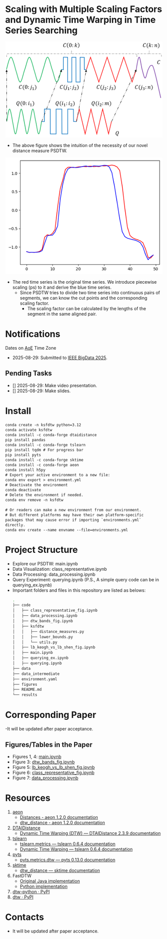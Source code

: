 # Scaling with Multiple Scaling Factors and Dynamic Time Warping in Time Series Searching

![PSDTW intution](figures/psdtw-intuition.pptx.svg)
- The above figure shows the intuition of the necessity of our novel distance measure PSDTW.

![PSDTW example](figures/psdtw-ex.png)
- The red time series is the original time series. We introduce piecewise scaling (ps) to it and derive the blue time series.
  - Since PSDTW tries to divide two time series into continuous pairs of segments, we can know the cut points and the corresponding scaling factor.
    -  The scaling factor can be calculated by the lengths of the segment in the same aligned pair.
      
# Notifications
Dates on [AoE](https://www.timeanddate.com/time/zones/aoe) Time Zone
- 2025-08-29: Submitted to [IEEE BigData 2025](https://conferences.cis.um.edu.mo/ieeebigdata2025/).

## Pending Tasks
- [] 2025-08-29: Make video presentation.
- [] 2025-08-29: Make slides.

# Install
```
conda create -n ksfdtw python=3.12
conda activate ksfdtw
conda install -c conda-forge dtaidistance
pip install pandas
conda install -c conda-forge tslearn
pip install tqdm # For progress bar
pip install pyts
conda install -c conda-forge sktime  
conda install -c conda-forge aeon
conda install h5py
# Export your active environment to a new file:
conda env export > environment.yml
# Deactivate the environment
conda deactivate
# Delete the environment if needed.
conda env remove -n ksfdtw

# Or readers can make a new environment from our environment. 
# But different platforms may have their own platform-specific packages that may cause error if importing `environments.yml` directly.
conda env create --name envname --file=environments.yml
```


# Project Structure
- Explore our PSDTW: main.ipynb
- Data Visualization: class_representative.ipynb
- Data Processing: data_processing.ipynb
- Query Experiment: querying.ipynb (P.S., A simple query code can be in querying_ex.ipynb)
- Important folders and files in this repository are listed as belows:
  ```bash
  .
  ├── code
  │   ├── class_representative_fig.ipynb
  │   ├── data_processing.ipynb
  │   ├── dtw_bands_fig.ipynb
  │   ├── ksfdtw
  │   │   ├── distance_measures.py
  │   │   ├── lower_bounds.py
  │   │   └── utils.py
  │   ├── lb_keogh_vs_lb_shen_fig.ipynb
  │   ├── main.ipynb
  │   ├── querying_ex.ipynb
  │   ├── querying.ipynb
  ├── data
  ├── data_intermediate
  ├── environment.yaml
  ├── figures
  ├── README.md
  └── results
  ```

# Corresponding Paper
-It will be updated after paper acceptance.

## Figures/Tables in the Paper
- Figures 1, 4: 
[main.ipynb](https://github.com/cyuab/k-scaling-factor-dtw/blob/main/code/main.ipynb)
- Figure 3: [dtw_bands_fig.ipynb](https://github.com/cyuab/k-scaling-factor-dtw/blob/main/code/dtw_bands_fig.ipynb)
- Figure 5: [lb_keogh_vs_lb_shen_fig.ipynb](https://github.com/cyuab/k-scaling-factor-dtw/blob/main/code/lb_keogh_vs_lb_shen_fig.ipynb)
- Figure 6: [class_representative_fig.ipynb](https://github.com/cyuab/k-scaling-factor-dtw/blob/main/code/class_representative_fig.ipynb)
- Figure 7: [data_processing.ipynb](https://github.com/cyuab/k-scaling-factor-dtw/blob/main/code/data_processing.ipynb)


# Resources
1. [aeon](https://www.aeon-toolkit.org/en/stable/index.html)
    - [Distances - aeon 1.2.0 documentation](https://www.aeon-toolkit.org/en/stable/api_reference/distances.html)
    - [dtw_distance - aeon 1.2.0 documentation](https://www.aeon-toolkit.org/en/stable/api_reference/auto_generated/aeon.distances.dtw_distance.html)
1. [DTAIDistance](https://dtaidistance.readthedocs.io/en/latest/index.html)
    - [Dynamic Time Warping (DTW) — DTAIDistance 2.3.9 documentation](https://dtaidistance.readthedocs.io/en/latest/usage/dtw.html)
1. [tslearn](https://tslearn.readthedocs.io/en/stable/index.html)
    - [tslearn.metrics — tslearn 0.6.4 documentation](https://tslearn.readthedocs.io/en/stable/gen_modules/tslearn.metrics.html#module-tslearn.metrics)
    - [Dynamic Time Warping — tslearn 0.6.4 documentation](https://tslearn.readthedocs.io/en/stable/user_guide/dtw.html)
1. [pyts](https://pyts.readthedocs.io/en/stable/index.html)
    - [pyts.metrics.dtw — pyts 0.13.0 documentation](https://pyts.readthedocs.io/en/stable/generated/pyts.metrics.dtw.html)
1. [sktime](https://www.sktime.net/en/stable/)
    - [dtw_distance — sktime documentation](https://www.sktime.net/en/stable/api_reference/auto_generated/sktime.distances.dtw_distance.html)
1. FastDTW
    - [Original Java implementation](https://github.com/rmaestre/FastDTW)
    - [Python implementation](https://github.com/slaypni/fastdtw)
1. [dtw-python · PyPI](https://pypi.org/project/dtw-python/)
1. [dtw · PyPI](https://pypi.org/project/dtw/)
    
# Contacts
- It will be updated after paper acceptance.








